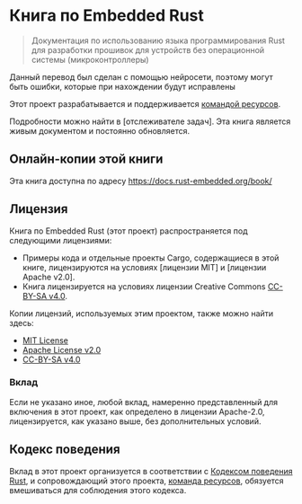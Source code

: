 # Книга по Embedded Rust

> Документация по использованию языка программирования Rust для разработки прошивок для устройств без операционной системы (микроконтроллеры)

Данный перевод был сделан с помощью нейросети, поэтому могут быть ошибки, которые при нахождении будут исправлены

Этот проект разрабатывается и поддерживается [командой ресурсов][team].

Подробности можно найти в [отслеживателе задач]. Эта книга является живым документом и постоянно обновляется.

[the issue tracker]: https://github.com/rust-embedded/book/issues

## Онлайн-копии этой книги

Эта книга доступна по адресу https://docs.rust-embedded.org/book/

## Лицензия

Книга по Embedded Rust (этот проект) распространяется под следующими лицензиями:

* Примеры кода и отдельные проекты Cargo, содержащиеся в этой книге, лицензируются на условиях [лицензии MIT] и [лицензии Apache v2.0].
* Книга лицензируется на условиях лицензии Creative Commons [CC-BY-SA v4.0].

Копии лицензий, используемых этим проектом, также можно найти здесь:

* [MIT License]
* [Apache License v2.0]
* [CC-BY-SA v4.0]

[MIT License]: ./LICENSE-MIT
[Apache License v2.0]: ./LICENSE-APACHE
[CC-BY-SA v4.0]: ./LICENSE-CC-BY-SA
[MIT License Hosted]: https://opensource.org/licenses/MIT
[Apache License v2.0 Hosted]: http://www.apache.org/licenses/LICENSE-2.0
[CC-BY-SA v4.0 Hosted]: https://creativecommons.org/licenses/by-sa/4.0/legalcode

### Вклад

Если не указано иное, любой вклад, намеренно представленный для включения в этот проект, как определено в лицензии Apache-2.0, лицензируется, как указано выше, без дополнительных условий.

## Кодекс поведения

Вклад в этот проект организуется в соответствии с [Кодексом поведения Rust][CoC], и сопровождающий этого проекта, [команда ресурсов][team], обязуется вмешиваться для соблюдения этого кодекса.

[CoC]: CODE_OF_CONDUCT.md
[team]: https://github.com/rust-embedded/wg#the-resources-team
